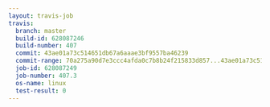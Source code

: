 ```yaml
---
layout: travis-job
travis:
  branch: master
  build-id: 628087246
  build-number: 407
  commit: 43ae01a73c514651db67a6aaae3bf9557ba46239
  commit-range: 70a275a90d7e3ccc4afda0c7b8b24f215833d857...43ae01a73c514651db67a6aaae3bf9557ba46239
  job-id: 628087249
  job-number: 407.3
  os-name: linux
  test-result: 0
---
```

